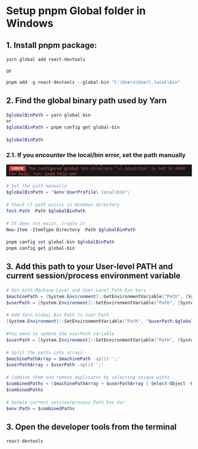 # Setup pnpm Global folder in Windows
## 1. Install pnpm package:

```powershell
yarn global add react-devtools
```
or
```powershell
pnpm add -g react-devtools --global-bin "C:\Users\User\.local\bin"

```
## 2. Find the global binary path used by Yarn

```powershell
$globalBinPath = yarn global bin
or
$globalBinPath = pnpm config get global-bin

$globalBinPath
```

### 2.1. If you encounter the local/bin error, set the path manually
![image](images/error.png)

```powershell
# Set the path manually
$globalBinPath = "$env:UserProfile\.local\bin";

# Check if path exists in Windows directory
Test-Path -Path $globalBinPath

# If does not exist, create it
New-Item -ItemType Directory -Path $globalBinPath

pnpm config set global-bin $globalBinPath
pnpm config get global-bin
```
## 3. Add this path to your User-level PATH and current session/process environment variable

```powershell
# Get both Machine-Level and User-Level Path Env Vars
$machinePath = [System.Environment]::GetEnvironmentVariable("Path", [System.EnvironmentVariableTarget]::Machine)
$userPath = [System.Environment]::GetEnvironmentVariable("Path", [System.EnvironmentVariableTarget]::User)

# Add Yarn Global Bin Path to User Path
[System.Environment]::SetEnvironmentVariable("Path", "$userPath;$globalBinPath", [System.EnvironmentVariableTarget]::User)

#You need to update the userPath variable
$userPath = [System.Environment]::GetEnvironmentVariable("Path", [System.EnvironmentVariableTarget]::User)

# Split the paths into arrays
$machinePathArray = $machinePath -split ';'
$userPathArray = $userPath -split ';'

# Combine them and remove duplicates by selecting unique paths
$combinedPaths = ($machinePathArray + $userPathArray | Select-Object -Unique) -join ';'
$combinedPaths

# Update current session/process Path Env Var
$env:Path = $combinedPaths
```

## 3. Open the developer tools from the terminal

```powershell
react-devtools
```
